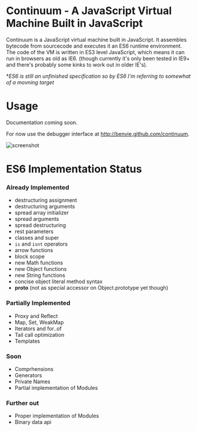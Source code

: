 # Continuum - A JavaScript Virtual Machine Built in JavaScript

Continuum is a JavaScript virtual machine built in JavaScript. It assembles bytecode from sourcecode and executes it an ES6 runtime environment. The code of the VM is written in ES3 level JavaScript, which means it can run in browsers as old as IE6. (though currently it's only been tested in IE9+ and there's probably some kinks to work out in older IE's).

**ES6 is still an unfinished specification so by ES6 I'm referring to somewhat of a movning target*

# Usage

Documentation coming soon.

For now use the debugger interface at http://benvie.github.com/continuum.

![screenshot](https://raw.github.com/Benvie/continuum/gh-pages/docs/screenshot.png)


# ES6 Implementation Status

### Already Implemented

* destructuring assignment
* destructuring arguments
* spread array initializer
* spread arguments
* spread destructuring
* rest parameters
* classes and super
* `is` and `isnt` operators
* arrow functions
* block scope
* new Math functions
* new Object functions
* new String functions
* concise object literal method syntax
* __proto__ (not as special accessor on Object.prototype yet though)

### Partially Implemented

* Proxy and Reflect
* Map, Set, WeakMap
* Iterators and for..of
* Tail call optimization
* Templates

### Soon
* Comprhensions
* Generators
* Private Names
* Partial implementation of Modules

### Further out
* Proper implementation of Modules
* Binary data api
